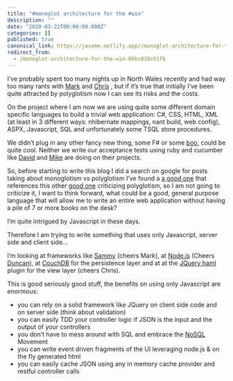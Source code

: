 ```yaml
---
title: "#monoglot architecture for the #win"
description: ""
date: "2010-03-22T00:00:00.000Z"
categories: []
published: true
canonical_link: https://javame.netlify.app//monoglot-architecture-for-the-win-86bc010c61fb
redirect_from:
  - /monoglot-architecture-for-the-win-86bc010c61fb
---
```


I’ve probably spent too many nights up in North Wales recently and had way too many rants with [Mark](http://www.markhneedham.com/blog/) and [Chris](http://enginechris.wordpress.com/) , but if it’s true that initially I’ve been quite attracted by polyglotism now I can see its risks and the costs.

On the project where I am now we are using quite some different domain specific languages to build a trivial web application: C#, CSS, HTML, XML (at least in 3 different ways: nhibernate mappings, nant build, web config), ASPX, Javascript, SQL and unfortunately some TSQL store procedures.

We didn’t plug in any other fancy new thing, some F# or some [boo](http://boo.codehaus.org/), could be quite cool. Neither we write our acceptance tests using ruby and cucumber like [David](http://www.ilovemartinfowler.com/) and [Mike](http://mikewagg.blogspot.com/) are doing on their projects.

So, before starting to write this blog I did a search on google for posts taking about monoglotism vs polyglotism I’ve found a [a good one](http://blog.dhananjaynene.com/2009/09/the-best-amount-of-polyglotism-is-that-you-can-manage-successfully/) that references this other [good one](http://www.codecommit.com/blog/java/the-plague-of-polyglotism) criticizing polyglotism, so I am not going to criticize it, I want to think forward, what could be a good, general purpose language that will allow me to write an entire web application without having a pile of 7 or more books on the desk?

I’m quite intrigued by Javascript in these days.

Therefore I am trying to write something that uses only Javascript, server side and client side…

I’m looking at frameworks like [Sammy](http://code.quirkey.com/sammy/) (cheers Mark), at [Node.js](http://nodejs.org/) (Cheers [Duncan](http://duncan-cragg.org/blog/)), at [CouchDB](http://couchdb.apache.org/) for the persistence layer and at at the [JQuery haml](http://github.com/creationix/jquery-haml) plugin for the view layer (cheers Chris).

This is good seriously good stuff, the benefits on using only Javascript are enormous:

-   you can rely on a solid framework like JQuery on client side code and on server side (think about validation)
-   you can easily TDD your controller logic if JSON is the input and the output of your controllers
-   you don’t have to mess around with SQL and embrace the [NoSQL](http://nosql-database.org/) Movement
-   you can write event driven fragments of the UI leveraging node.js & on the fly generated html
-   you can easily cache JSON using any in memory cache provider and restful controller calls
